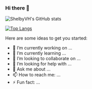### Hi there 👋

![ShelbyVH's GitHub stats](https://github-readme-stats.vercel.app/api?username=ShelbyVH&show_icons=true&theme=transparent)

[![Top Langs](https://github-readme-stats.vercel.app/api/top-langs/?username=ShelbyVH)](https://github.com/anuraghazra/github-readme-stats)

<!--
**ShelbyVH/ShelbyVH** is a ✨ _special_ ✨ repository because its `README.md` (this file) appears on your GitHub profile.
-->

Here are some ideas to get you started:

- 🔭 I’m currently working on ...
- 🌱 I’m currently learning ...
- 👯 I’m looking to collaborate on ...
- 🤔 I’m looking for help with ...
- 💬 Ask me about ...
- 📫 How to reach me: ...
- ⚡ Fun fact: ...
